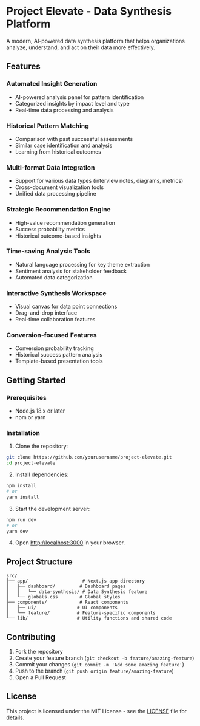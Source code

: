 # Project Elevate - Data Synthesis Platform

A modern, AI-powered data synthesis platform that helps organizations analyze, understand, and act on their data more effectively.

## Features

### Automated Insight Generation
- AI-powered analysis panel for pattern identification
- Categorized insights by impact level and type
- Real-time data processing and analysis

### Historical Pattern Matching
- Comparison with past successful assessments
- Similar case identification and analysis
- Learning from historical outcomes

### Multi-format Data Integration
- Support for various data types (interview notes, diagrams, metrics)
- Cross-document visualization tools
- Unified data processing pipeline

### Strategic Recommendation Engine
- High-value recommendation generation
- Success probability metrics
- Historical outcome-based insights

### Time-saving Analysis Tools
- Natural language processing for key theme extraction
- Sentiment analysis for stakeholder feedback
- Automated data categorization

### Interactive Synthesis Workspace
- Visual canvas for data point connections
- Drag-and-drop interface
- Real-time collaboration features

### Conversion-focused Features
- Conversion probability tracking
- Historical success pattern analysis
- Template-based presentation tools

## Getting Started

### Prerequisites
- Node.js 18.x or later
- npm or yarn

### Installation

1. Clone the repository:
```bash
git clone https://github.com/yourusername/project-elevate.git
cd project-elevate
```

2. Install dependencies:
```bash
npm install
# or
yarn install
```

3. Start the development server:
```bash
npm run dev
# or
yarn dev
```

4. Open [http://localhost:3000](http://localhost:3000) in your browser.

## Project Structure

```
src/
├── app/                    # Next.js app directory
│   ├── dashboard/         # Dashboard pages
│   │   └── data-synthesis/ # Data Synthesis feature
│   └── globals.css        # Global styles
├── components/            # React components
│   ├── ui/               # UI components
│   └── feature/          # Feature-specific components
└── lib/                  # Utility functions and shared code
```

## Contributing

1. Fork the repository
2. Create your feature branch (`git checkout -b feature/amazing-feature`)
3. Commit your changes (`git commit -m 'Add some amazing feature'`)
4. Push to the branch (`git push origin feature/amazing-feature`)
5. Open a Pull Request

## License

This project is licensed under the MIT License - see the [LICENSE](LICENSE) file for details.
